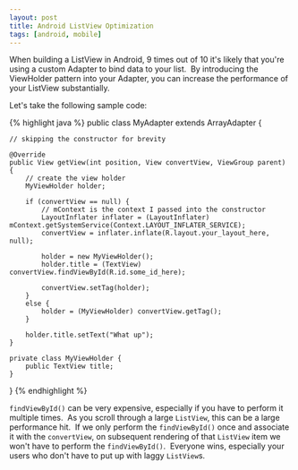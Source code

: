 ```yaml
---
layout: post
title: Android ListView Optimization
tags: [android, mobile]
---
```


When building a ListView in Android, 9 times out of 10 it's likely that you're using a custom Adapter to bind data to your list.  By introducing the ViewHolder pattern into your Adapter, you can increase the performance of your ListView substantially.  

<!--more-->

Let's take the following sample code:

{% highlight java %}
public class MyAdapter extends ArrayAdapter {

    // skipping the constructor for brevity

    @Override
    public View getView(int position, View convertView, ViewGroup parent) {
        // create the view holder
        MyViewHolder holder;

        if (convertView == null) {
            // mContext is the context I passed into the constructor
            LayoutInflater inflater = (LayoutInflater) mContext.getSystemService(Context.LAYOUT_INFLATER_SERVICE);
            convertView = inflater.inflate(R.layout.your_layout_here, null);

            holder = new MyViewHolder();
            holder.title = (TextView) convertView.findViewById(R.id.some_id_here);

            convertView.setTag(holder);
        }
        else {
            holder = (MyViewHolder) convertView.getTag();
        }

        holder.title.setText("What up");
    }

    private class MyViewHolder {
        public TextView title;
    }

}
{% endhighlight %}

`findViewById()` can be very expensive, especially if you have to perform it multiple times.  As you scroll through a large `ListView`, this can be a large performance hit.  If we only perform the `findViewById()` once and associate it with the `convertView`, on subsequent rendering of that `ListView` item we won't have to perform the `findViewById()`.  Everyone wins, especially your users who don't have to put up with laggy `ListView`s.
